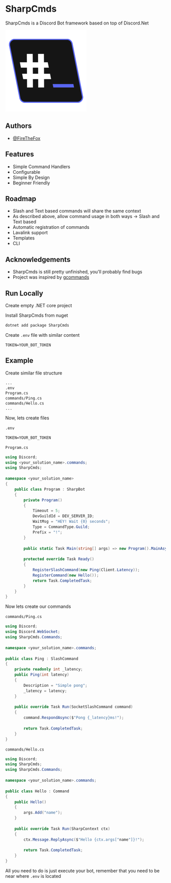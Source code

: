 
# SharpCmds

SharpCmds is a Discord Bot framework based on top of Discord.Net


![Logo](https://raw.githubusercontent.com/Fire-The-Fox/SharpCmds/develop/SharpCmds_small.png)
## Authors

- [@FireTheFox](https://github.com/Fire-The-Fox)
## Features

- Simple Command Handlers
- Configurable
- Simple By Design
- Beginner Friendly


## Roadmap

* Slash and Text based commands will share the same context
* As described above, allow command usage in both ways -> Slash and Text based
* Automatic registration of commands
* Lavalink support
* Templates
* CLI
## Acknowledgements

- SharpCmds is still pretty unfinished, you'll probably find bugs
- Project was inspired by [gcommands](https://garlic-team.js.org/docs/)


## Run Locally

Create empty .NET core project

Install SharpCmds from nuget
```bash
dotnet add package SharpCmds
```

Create `.env` file with similar content
```env
TOKEN=YOUR_BOT_TOKEN
```


## Example

Create similar file structure
```
...
.env
Program.cs
commands/Ping.cs
commands/Hello.cs
...
```
Now, lets create files

`.env`
```env
TOKEN=YOUR_BOT_TOKEN
```

`Program.cs`
```cs
using Discord;
using <your_solution_name>.commands;
using SharpCmds;

namespace <your_solution_name>
{
    public class Program : SharpBot
    {
        private Program()
        {
            Timeout = 5;
            DevGuildId = DEV_SERVER_ID;
            WaitMsg = "HEY! Wait {0} seconds";
            Type = CommandType.Guild;
            Prefix = "!";
        }

        public static Task Main(string[] args) => new Program().MainAsync();

        protected override Task Ready()
        {
            RegisterSlashCommand(new Ping(Client.Latency));
            RegisterCommand(new Hello());
            return Task.CompletedTask;
        }
    }
}
```
Now lets create our commands

`commands/Ping.cs`
```cs
using Discord;
using Discord.WebSocket;
using SharpCmds.Commands;

namespace <your_solution_name>.commands;

public class Ping : SlashCommand
{
    private readonly int _latency;
    public Ping(int latency)
    {
        Description = "Simple pong";
        _latency = latency;
    }

    public override Task Run(SocketSlashCommand command)
    {
        command.RespondAsync($"Pong {_latency}ms!");

        return Task.CompletedTask;
    }
}
```

`commands/Hello.cs`
```cs
using Discord;
using SharpCmds;
using SharpCmds.Commands;

namespace <your_solution_name>.commands;

public class Hello : Command
{
    public Hello()
    {
        args.Add("name");
    }

    public override Task Run(SharpContext ctx)
    {
        ctx.Message.ReplyAsync($"Hello {ctx.args["name"]}!");
        
        return Task.CompletedTask;
    }
}
```

All you need to do is just execute your bot, remember that you need to be near where `.env` is located